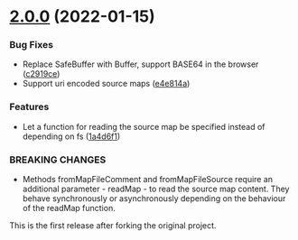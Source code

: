 # [2.0.0](https://github.com/prantlf/convert-source-map/compare/v1.8.0...v2.0.0) (2022-01-15)

### Bug Fixes

* Replace SafeBuffer with Buffer, support BASE64 in the browser ([c2919ce](https://github.com/prantlf/convert-source-map/commit/c2919ce77b40c3b42a3945b0ff8d31336357efa3))
* Support uri encoded source maps ([e4e814a](https://github.com/prantlf/convert-source-map/commit/e4e814ac35f88921d89cbd69a3171a3a4768a9f8))

### Features

* Let a function for reading the source map be specified instead of depending on fs ([1a4d6f1](https://github.com/prantlf/convert-source-map/commit/1a4d6f1d1e3510b73d26c3c438674b2a5b73d4bf))

### BREAKING CHANGES

* Methods fromMapFileComment and fromMapFileSource
                 require an additional parameter - readMap - to
		 read the source map content. They behave synchronously
		 or asynchronously depending on the behaviour
		 of the readMap function.

This is the first release after forking the original project.
